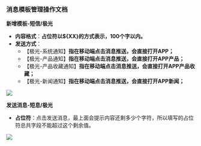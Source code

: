 ﻿<link href="/css/erp_docs.css?v=@ViewBag.Version" rel="stylesheet" />

### 消息模板管理操作文档  

**新增模板-短信/极光**
- **内容格式**：<b class="colred">占位符以${XX}的方式表示，100个字以内。</b>
- **发送方式**：
  - 【极光-系统通知】<b class="colred">指在移动端点击消息推送，会直接打开APP；</b>
  - 【极光-产品通知】<b class="colred">指在移动端点击消息推送，会直接打开APP产品；</b>
   - 【极光-产品收藏通知】<b class="colred">指在移动端点击消息推送，会直接打开APP产品收藏；</b>
  - 【极光-新闻通知】<b class="colred">指在移动端点击消息推送，会直接打开APP新闻；</b>
<img src="/docs/site/images/site011.jpg" />

**发送消息-短息/极光**
- **占位符**：点击发送消息，最上面会提示内容还剩多少个字符，所以填写的占位符总共字段不能超过这个剩余值。
<img src="/docs/site/images/site012.jpg" />
